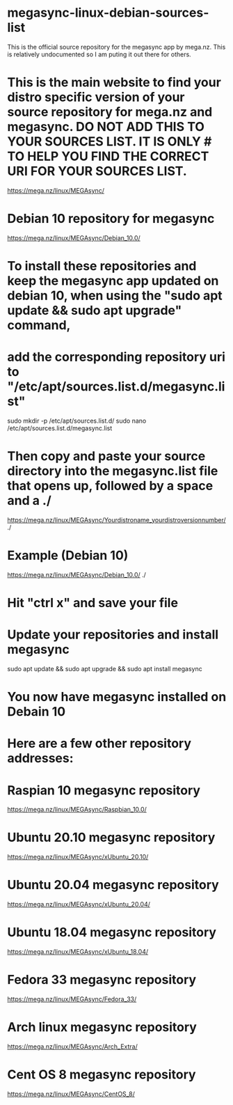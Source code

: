 # megasync-linux-debian-sources-list
This is the official source repository for the megasync app by mega.nz. 
This is relatively undocumented so I am puting it out there for others.

# This is the main website to find your distro specific version of your source repository for mega.nz and megasync. DO NOT ADD THIS TO YOUR SOURCES LIST. IT IS ONLY # TO HELP YOU FIND THE CORRECT URI FOR YOUR SOURCES LIST. 
https://mega.nz/linux/MEGAsync/

# Debian 10 repository for megasync
https://mega.nz/linux/MEGAsync/Debian_10.0/

# To install these repositories and keep the megasync app updated on debian 10, when using the "sudo apt update && sudo apt upgrade" command,
# add the corresponding repository uri to "/etc/apt/sources.list.d/megasync.list"
sudo mkdir -p /etc/apt/sources.list.d/
sudo nano /etc/apt/sources.list.d/megasync.list

# Then copy and paste your source directory into the megasync.list file that opens up, followed by a space and a ./
https://mega.nz/linux/MEGAsync/Yourdistroname_yourdistroversionnumber/ ./

# Example (Debian 10)
https://mega.nz/linux/MEGAsync/Debian_10.0/ ./

# Hit "ctrl x" and save your file

# Update your repositories and install megasync
sudo apt update && sudo apt upgrade && sudo apt install megasync

# You now have megasync installed on Debain 10

# Here are a few other repository addresses:

# Raspian 10 megasync repository
https://mega.nz/linux/MEGAsync/Raspbian_10.0/

# Ubuntu 20.10 megasync repository
https://mega.nz/linux/MEGAsync/xUbuntu_20.10/

# Ubuntu 20.04 megasync repository
https://mega.nz/linux/MEGAsync/xUbuntu_20.04/

# Ubuntu 18.04 megasync repository
https://mega.nz/linux/MEGAsync/xUbuntu_18.04/

# Fedora 33 megasync repository
https://mega.nz/linux/MEGAsync/Fedora_33/

# Arch linux megasync repository
https://mega.nz/linux/MEGAsync/Arch_Extra/

# Cent OS 8 megasync repository
https://mega.nz/linux/MEGAsync/CentOS_8/
